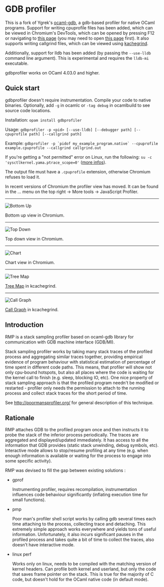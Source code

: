 GDB profiler
============

This is a fork of Ygrek's [ocaml-gdb](https://github.com/ygrek/ocaml-gdb), a
gdb-based profiler for native OCaml programs. Support for writing cpuprofile
files has been added, which can be viewed in Chromium's DevTools, which can be
opened by pressing F12 or navigating to [this
page](chrome-devtools://devtools/bundled/inspector.html?panel=js_profiler&v8only=1)
(you may need to open [this
page](chrome-devtools://devtools/bundled/inspector.html) first).
It also supports writing callgrind files, which can be viewed using
[kachegrind](https://kcachegrind.github.io/html/Home.html).

Additionally, support for lldb has been added (by passing the `--use-lldb`
command line argument). This is experimental and requires the `lldb-mi`
executable.

gdbprofiler works on OCaml 4.03.0 and higher.

Quick start
-----------

gdbprofiler doesn't require instrumentation. Compile your code to native binaries. Optionally, add
`-g` in ocamlc or `-tag debug` in ocamlbuild to see source code locations.

Installation: `opam install gdbprofiler`

Usage: `gdbprofiler -p <pid> [--use-lldb] [--debugger path] [--cpuprofile path] [--callgrind path]`

Example:  ```gdbprofiler -p `pidof my_example_program.native` --cpuprofile example.cpuprofile --callgrind callgrind.out```

If you're getting a "not permitted" error on Linux, run the following: `su -c
'sysctlkernel.yama.ptrace_scope=0'` ([more
infos](https://rajeeshknambiar.wordpress.com/2015/07/16/attaching-debugger-and-ptrace_scope/)).

The output file must have a `.cpuprofile` extension, otherwise Chromium refuses to load it.

In recent versions of Chromium the profiler view has moved.
It can be found in the ... menu on the top right -> More tools -> JavaScript Profiler.

<hr>

![Bottom Up](https://i.imgur.com/smIR1tZ.png)

Bottom up view in Chromium.

<hr>

![Top Down](https://i.imgur.com/3EA26XM.png)

Top down view in Chromium.

<hr>

![Chart](https://i.imgur.com/8QEV98Y.png)

Chart view in Chromium.

<hr>

![Tree Map](https://i.imgur.com/2d4dvi7.png)

[Tree Map](https://kcachegrind.github.io/html/TreeMap.html) in kcachegrind.

<hr>

![Call Graph](https://i.imgur.com/pr7IDdH.png)

[Call Graph](https://kcachegrind.github.io/html/CallGraph.html) in kcachegrind.


Introduction
------------

RMP is a stack sampling profiler based on ocaml-gdb library for communication
with GDB machine interface (GDB/MI).

Stack sampling profiler works by taking many stack traces of the profiled process
and aggregating similar traces together, providing empirical evidence of program
behaviour with statistical estimation of percentage of time spent in different code paths.
This means, that profiler will show not only cpu-bound hotspots, but also
all places where the code is waiting for the kernel call to finish (e.g. sleep, blocking IO, etc).
One nice property of stack sampling approach is that the profiled program needn't be modified
or restarted - profiler only needs the permission to attach to the running process and collect
stack traces for the short period of time.

See http://poormansprofiler.org/ for general description of this technique.

Rationale
---------

RMP attaches GDB to the profiled program once and then instructs it to probe the stack of the
inferior process periodically. The traces are aggregated and displayed/updated immediately. It has access
to all the information that GDB provides (static stack unwinding, debug symbols, etc). Interactive mode
allows to stop/resume profiling at any time (e.g. when enough information is available or waiting for
the process to engage into some specific activity).

RMP was devised to fill the gap between existing solutions :

* gprof

  Instrumenting profiler, requires recompilation, instrumentation influences code behaviour significantly
  (inflating execution time for small functions).

* pmp

  Poor man's profiler shell script works by calling gdb several times each time attaching to the process,
  collecting trace and detaching. This extremely simple approach works everywhere and yields tons of
  useful information. Unfortunately, it also incurs significant pauses in the profiled process and takes
  quite a bit of time to collect the traces, also doesn't have interactive mode.

* linux perf

  Works only on linux, needs to be compiled with the matching version of kernel headers. Can profile both
  kernel and userland, but only the code that saves frame pointer on the stack. This is true for the majority
  of C code, but doesn't hold for the OCaml native code (in default mode).
